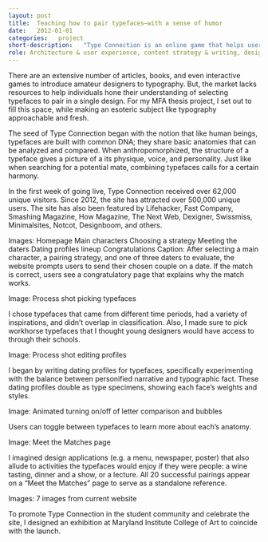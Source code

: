 ```yaml
---
layout: post
title:  Teaching how to pair typefaces—with a sense of humor
date:   2012-01-01
categories:   project
short-description:   "Type Connection is an online game that helps users learn how to pair typefaces. Like a conventional dating website, Type Connection presents its users with potential “dates” for each main character. Users are matchmakers; they decide what kind of match to look for by choosing among several strategies for combining typefaces."
role: Architecture & user experience, content strategy & writing, design concept & system, identity design, front-end development, exhibition design
---
```


There are an extensive number of articles, books, and even interactive games to introduce amateur designers to typography. But, the market lacks resources to help individuals hone their understanding of selecting typefaces to pair in a single design. For my MFA thesis project, I set out to fill this space, while making an esoteric subject like typography approachable and fresh.

The seed of Type Connection began with the notion that like human beings, typefaces are built with common DNA; they share basic anatomies that can be analyzed and compared. When anthropomorphized, the structure of a typeface gives a picture of a its physique, voice, and personality. Just like when searching for a potential mate, combining typefaces calls for a certain harmony. 

In the first week of going live, Type Connection received over 62,000 unique visitors. Since 2012, the site has attracted over 500,000 unique users. The site has also been featured by Lifehacker, Fast Company, Smashing Magazine, How Magazine, The Next Web, Dexigner, Swissmiss, Minimalsites, Notcot, Designboom, and others.

Images: 
Homepage
Main characters
Choosing a strategy
Meeting the daters
Dating profiles lineup
Congratulations
Caption: After selecting a main character, a pairing strategy, and one of three daters to evaluate, the website prompts users to send their chosen couple on a date. If the match is correct, users see a congratulatory page that explains why the match works. 

Image: Process shot picking typefaces

<p class="caption sans-s-bold">I chose typefaces that came from different time periods, had a variety of inspirations, and didn’t overlap in classification. Also, I made sure to pick workhorse typefaces that I thought young designers would have access to through their schools.</p>

Image: Process shot editing profiles

<p class="caption sans-s-bold">I began by writing dating profiles for typefaces, specifically experimenting with the balance between personified narrative and typographic fact. These dating profiles double as type specimens, showing each face’s weights and styles.</p>

Image: Animated turning on/off of letter comparison and bubbles

<p class="caption sans-s-bold">Users can toggle between typefaces to learn more about each’s anatomy.</p>

Image: Meet the Matches page

<p class="caption sans-s-bold">I imagined design applications (e.g. a menu, newspaper, poster) that also allude to activities the typefaces would enjoy if they were people: a wine tasting, dinner and a show, or a lecture. All 20 successful pairings appear on a “Meet the Matches” page to serve as a standalone reference.</p>

Images: 7 images from current website

<p class="caption sans-s-bold">To promote Type Connection in the student community and celebrate the site, I designed an exhibition at Maryland Institute College of Art to coincide with the launch.</p>